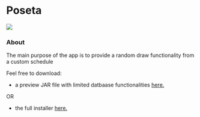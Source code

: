 # Poseta

![](https://i.imgur.com/zAw1ccv.png)

<h3>About</h3>
<p>The main purpose of the app is to provide a random draw functionality from a custom schedule</p>

Feel free to download:

- a preview JAR file with limited datbaase functionalities [here.](https://drive.google.com/open?id=1r9A3XM8ot9ec2fEm3G7tDpDXZV0P4TNW)

OR

- the full installer [here.]()


